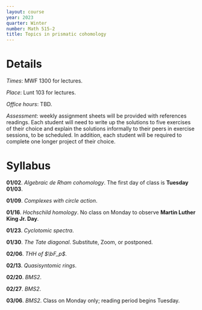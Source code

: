 ```yaml
---
layout: course
year: 2023
quarter: Winter
number: Math 515-2
title: Topics in prismatic cohomology
---
```

<div style="display:none">
$
\newcommand\A{\mathrm{A}}
\newcommand\C{\mathrm{C}}
\newcommand\D{\mathrm{D}}
\newcommand\E{\mathrm{E}}
\newcommand\F{\mathrm{F}}
\newcommand\G{\mathrm{G}}
\newcommand\H{\mathrm{H}}
\newcommand\h{\mathrm{h}}
\newcommand\K{\mathrm{K}}
\newcommand\L{\mathrm{L}}
\newcommand\M{\mathrm{M}}
\newcommand\t{\mathrm{t}}
\newcommand{\bA}{\mathbf{A}}
\newcommand{\bF}{\mathbf{F}}
\newcommand{\bG}{\mathbf{G}}
\newcommand{\bH}{\mathbf{H}}
\newcommand{\bT}{\mathbf{T}}
\newcommand{\bW}{\mathbf{W}}
\newcommand{\Gm}{\bG_m}
\newcommand\Ascr{\mathcal{A}}
\newcommand\Cscr{\mathcal{C}}
\newcommand\Dscr{\mathcal{D}}
\newcommand\Escr{\mathcal{E}}
\newcommand\Kscr{\mathcal{K}}
\newcommand\Lscr{\mathcal{L}}
\newcommand\Oscr{\mathcal{O}}
\newcommand\Perfscr{\mathcal{P}\mathrm{erf}}
\newcommand\Acscr{\mathcal{A}\mathrm{c}}
\newcommand\heart{\heartsuit}
\newcommand\cn{\mathrm{cn}}
\newcommand\op{\mathrm{op}}
\newcommand\gr{\mathrm{gr}}
\newcommand\Gr{\mathrm{Gr}}
\newcommand\fil{\mathrm{fil}}
\newcommand\Ho{\mathrm{Ho}}
\newcommand\dR{\mathrm{dR}}
\newcommand\HH{\mathrm{HH}}
\newcommand\HC{\mathrm{HC}}
\newcommand\HP{\mathrm{HP}}
\newcommand\TC{\mathrm{TC}}
\newcommand\TP{\mathrm{TP}}
\newcommand{\bMap}{\mathbf{Map}}
\newcommand{\End}{\mathrm{End}}
\newcommand{\Mod}{\mathrm{Mod}}
\newcommand{\coMod}{\mathrm{coMod}}
\newcommand{\Fun}{\mathrm{Fun}}
\newcommand{\bMap}{\mathbf{Map}}
\newcommand\bE{\mathbf{E}}
\newcommand\bZ{\mathbf{Z}}
\newcommand\bAM{\mathbf{AM}}
\newcommand\bLM{\mathbf{LM}}
\newcommand\Spec{\mathrm{Spec}}
\newcommand\CAlg{\mathrm{CAlg}}
\newcommand\aCAlg{\mathfrak{a}\CAlg}
\newcommand\dCAlg{\mathfrak{d}\CAlg}
$
</div>

<!-- éČ -->

# Details

*Times*: MWF 1300 for lectures.

*Place*: Lunt 103 for lectures.

*Office hours*: TBD.

*Assessment*: weekly assignment sheets will be provided with references readings. Each student will need to
write up the solutions to five exercises of their choice and explain the solutions informally to their peers in
exercise sessions, to be scheduled. In addition, each student will be required to complete one
longer project of their choice.

# Syllabus

**01/02**. *Algebraic de Rham cohomology*. The first day of class is **Tuesday 01/03**.

**01/09**. *Complexes with circle action*. 

**01/16**. *Hochschild homology*. No class on Monday to observe **Martin Luther King Jr. Day**.

**01/23**. *Cyclotomic spectra*.

**01/30**. *The Tate diagonal*. Substitute, Zoom, or postponed.

**02/06**. *THH of $\bF_p$*.

**02/13**. *Quasisyntomic rings*.

**02/20**. *BMS2*.

**02/27**. *BMS2*.

**03/06**. *BMS2*. Class on Monday only; reading period begins Tuesday.
